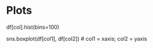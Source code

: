 # Plots

df\[col\].hist\(bins=100\)

sns.boxplot\(df\[col1\], df\[col2\]\) \# col1 = xaxis; col2 = yaxis



